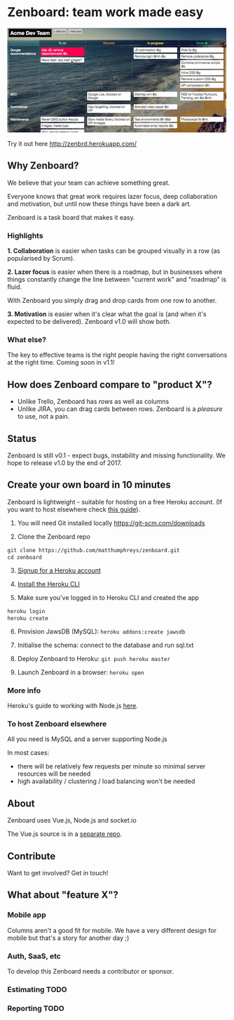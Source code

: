 # Zenboard: team work made easy

![Zenboard](etc/demo.gif)

Try it out here http://zenbrd.herokuapp.com/

## Why Zenboard?

We believe that your team can achieve something great.

Everyone knows that great work requires lazer focus, deep collaboration and motivation, but until now these things have been a dark art.

Zenboard is a task board that makes it easy.

### Highlights

**1. Collaboration** is easier when tasks can be grouped visually in a row (as popularised by Scrum).

**2. Lazer focus** is easier when there is a roadmap, but in businesses where things constantly change the line between "current work" and "roadmap" is fluid.

With Zenboard you simply drag and drop cards from one row to another.

**3. Motivation** is easier when it's clear what the goal is (and when it's expected to be delivered). Zenboard v1.0 will show both.

### What else?

The key to effective teams is the right people having the right conversations at the right time. Coming soon in v1.1!

## How does Zenboard compare to "product X"?

- Unlike Trello, Zenboard has *rows* as well as columns
- Unlike JIRA, you can drag cards between rows. Zenboard is a *pleasure* to use, not a pain.

## Status

Zenboard is still v0.1 - expect bugs, instability and missing functionality. We hope to release v1.0 by the end of 2017.

## Create your own board in 10 minutes

Zenboard is lightweight - suitable for hosting on a free Heroku account.
(If you want to host elsewhere check [this guide](#to-host-zenboard-elsewhere)).

1. You will need Git installed locally
https://git-scm.com/downloads

2. Clone the Zenboard repo
```
git clone https://github.com/matthumphreys/zenboard.git
cd zenboard
```

3. [Signup for a Heroku account](https://signup.heroku.com/)

4. [Install the Heroku CLI](https://devcenter.heroku.com/articles/heroku-cli)

5. Make sure you've logged in to Heroku CLI and created the app
```
heroku login
heroku create
```

6. Provision JawsDB (MySQL): `heroku addons:create jawsdb`

7. Initialise the schema: connect to the database and run sql.txt

8. Deploy Zenboard to Heroku: `git push heroku master`

9. Launch Zenboard in a browser: `heroku open`

### More info
Heroku's guide to working with Node.js [here](https://devcenter.heroku.com/articles/getting-started-with-nodejs#deploy-the-app).

### To host Zenboard elsewhere

All you need is MySQL and a server supporting Node.js

In most cases:
- there will be relatively few requests per minute so minimal server resources will be needed
- high availability / clustering / load balancing won't be needed

## About

Zenboard uses Vue.js, Node.js and socket.io

The Vue.js source is in a [separate repo](https://github.com/matthumphreys/zenboard-vue).

## Contribute

Want to get involved? Get in touch!

## What about "feature X"?

### Mobile app

Columns aren't a good fit for mobile. We have a very different design for mobile but that's a story for another day ;)

### Auth, SaaS, etc

To develop this Zenboard needs a contributor or sponsor.

### Estimating TODO

### Reporting TODO
